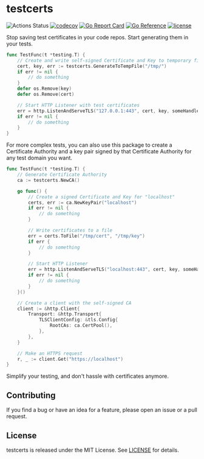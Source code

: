 # testcerts

![Actions Status](https://github.com/madflojo/testcerts/actions/workflows/go.yaml/badge.svg?branch=main)
[![codecov](https://codecov.io/gh/madflojo/testcerts/branch/main/graph/badge.svg?token=H9C9B6I0AS)](https://codecov.io/gh/madflojo/testcerts)
[![Go Report Card](https://goreportcard.com/badge/github.com/madflojo/testcerts)](https://goreportcard.com/report/github.com/madflojo/testcerts)
[![Go Reference](https://pkg.go.dev/badge/github.com/madflojo/testcerts.svg)](https://pkg.go.dev/github.com/madflojo/testcerts)
[![license](https://img.shields.io/github/license/madflojo/testcerts.svg?maxAge=2592000)](https://github.com/madflojo/testcerts/LICENSE)

Stop saving test certificates in your code repos. Start generating them in your tests.

```go
func TestFunc(t *testing.T) {
	// Create and write self-signed Certificate and Key to temporary files
	cert, key, err := testcerts.GenerateToTempFile("/tmp/")
	if err != nil {
		// do something
	}
	defer os.Remove(key)
	defer os.Remove(cert)

	// Start HTTP Listener with test certificates
	err = http.ListenAndServeTLS("127.0.0.1:443", cert, key, someHandler)
	if err != nil {
		// do something
	}
}
```

For more complex tests, you can also use this package to create a Certificate Authority and a key pair signed by that Certificate Authority for any test domain you want.

```go
func TestFunc(t *testing.T) {
	// Generate Certificate Authority
	ca := testcerts.NewCA()

	go func() {
		// Create a signed Certificate and Key for "localhost"
		certs, err := ca.NewKeyPair("localhost")
		if err != nil {
			// do something
		}

		// Write certificates to a file
		err = certs.ToFile("/tmp/cert", "/tmp/key")
		if err {
			// do something
		}

		// Start HTTP Listener
		err = http.ListenAndServeTLS("localhost:443", cert, key, someHandler)
		if err != nil {
			// do something
		}
	}()

	// Create a client with the self-signed CA
	client := &http.Client{
		Transport: &http.Transport{
			TLSClientConfig: &tls.Config{
				RootCAs: ca.CertPool(),
			},
		},
	}

	// Make an HTTPS request
	r, _ := client.Get("https://localhost")
}
```

Simplify your testing, and don't hassle with certificates anymore.

## Contributing

If you find a bug or have an idea for a feature, please open an issue or a pull request.

## License

testcerts is released under the MIT License. See [LICENSE](./LICENSE) for details.




